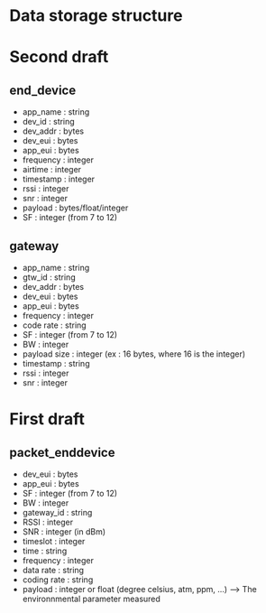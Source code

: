 # Data storage structure


# Second draft

## end_device

* app_name : string
* dev_id : string
* dev_addr : bytes
* dev_eui : bytes
* app_eui : bytes
* frequency : integer
* airtime : integer
* timestamp : integer
* rssi : integer
* snr : integer
* payload : bytes/float/integer
* SF : integer (from 7 to 12)


## gateway

* app_name : string
* gtw_id : string
* dev_addr : bytes
* dev_eui : bytes
* app_eui : bytes
* frequency : integer
* code rate : string
* SF : integer (from 7 to 12)
* BW : integer
* payload size : integer (ex : 16 bytes, where 16 is the integer)
* timestamp : string
* rssi : integer
* snr : integer


# First draft

## packet_enddevice

* dev_eui : bytes
* app_eui : bytes
* SF : integer (from 7 to 12)
* BW : integer
* gateway_id : string
* RSSI : integer
* SNR : integer (in dBm)
* timeslot : integer
* time : string
* frequency : integer
* data rate : string
* coding rate : string
* payload : integer or float (degree celsius, atm, ppm, ...) --> The environnmental parameter measured
